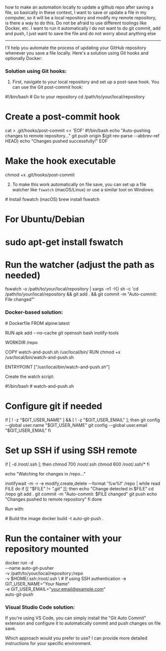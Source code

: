 how to make an automation locally to update a github repo after saving a file, so basically in these context, I want to save or update a file in my computer, so it will be a local repository and modify my remote repository, is there a way to do this. Do not be afraid to use different toolings like Docker, etc. I want to run it automatically I do not want to do git commit, add and push, I just want to save the file and do not worry about anything else

-----------------------------

 I'll help you automate the process of updating your GitHub repository whenever you save a file locally. Here's a solution using Git hooks and optionally Docker:

### Solution using Git hooks:

1. First, navigate to your local repository and set up a post-save hook. You can use the Git post-commit hook:

<antArtifact identifier="git-hook-setup" type="application/vnd.ant.code" language="bash" title="Git Post-Commit Hook Setup">
#!/bin/bash
# Go to your repository
cd /path/to/your/local/repository

# Create a post-commit hook
cat > .git/hooks/post-commit << 'EOF'
#!/bin/bash
echo "Auto-pushing changes to remote repository..."
git push origin $(git rev-parse --abbrev-ref HEAD)
echo "Changes pushed successfully!"
EOF

# Make the hook executable
chmod +x .git/hooks/post-commit
</antArtifact>

2. To make this work automatically on file save, you can set up a file watcher like `fswatch` (macOS/Linux) or use a similar tool on Windows:

<antArtifact identifier="file-watcher-setup" type="application/vnd.ant.code" language="bash" title="File Watcher Setup">
# Install fswatch (macOS)
brew install fswatch

# For Ubuntu/Debian
# sudo apt-get install fswatch

# Run the watcher (adjust the path as needed)
fswatch -o /path/to/your/local/repository | xargs -n1 -I{} sh -c 'cd /path/to/your/local/repository && git add . && git commit -m "Auto-commit: File changed"'
</antArtifact>

### Docker-based solution:

<antArtifact identifier="docker-solution" type="application/vnd.ant.code" language="dockerfile" title="Docker Auto-commit Solution">
# Dockerfile
FROM alpine:latest

RUN apk add --no-cache git openssh bash inotify-tools

WORKDIR /repo

COPY watch-and-push.sh /usr/local/bin/
RUN chmod +x /usr/local/bin/watch-and-push.sh

ENTRYPOINT ["/usr/local/bin/watch-and-push.sh"]
</antArtifact>

Create the watch script:

<antArtifact identifier="docker-watch-script" type="application/vnd.ant.code" language="bash" title="Docker Watch Script">
#!/bin/bash
# watch-and-push.sh

# Configure git if needed
if [ ! -z "$GIT_USER_NAME" ] && [ ! -z "$GIT_USER_EMAIL" ]; then
  git config --global user.name "$GIT_USER_NAME"
  git config --global user.email "$GIT_USER_EMAIL"
fi

# Set up SSH if using SSH remote
if [ -d /root/.ssh ]; then
  chmod 700 /root/.ssh
  chmod 600 /root/.ssh/*
fi

echo "Watching for changes in /repo..."

inotifywait -m -r -e modify,create,delete --format '%w%f' /repo | while read FILE
do
  if [[ "$FILE" != *".git"* ]]; then
    echo "Change detected in $FILE"
    cd /repo
    git add .
    git commit -m "Auto-commit: $FILE changed"
    git push
    echo "Changes pushed to remote repository"
  fi
done
</antArtifact>

Run with:

<antArtifact identifier="docker-run-command" type="application/vnd.ant.code" language="bash" title="Docker Run Command">
# Build the image
docker build -t auto-git-push .

# Run the container with your repository mounted
docker run -d \
  --name auto-git-pusher \
  -v /path/to/your/local/repository:/repo \
  -v $HOME/.ssh:/root/.ssh \  # If using SSH authentication
  -e GIT_USER_NAME="Your Name" \
  -e GIT_USER_EMAIL="your.email@example.com" \
  auto-git-push
</antArtifact>

### Visual Studio Code solution:

If you're using VS Code, you can simply install the "Git Auto Commit" extension and configure it to automatically commit and push changes on file save.

Which approach would you prefer to use? I can provide more detailed instructions for your specific environment.